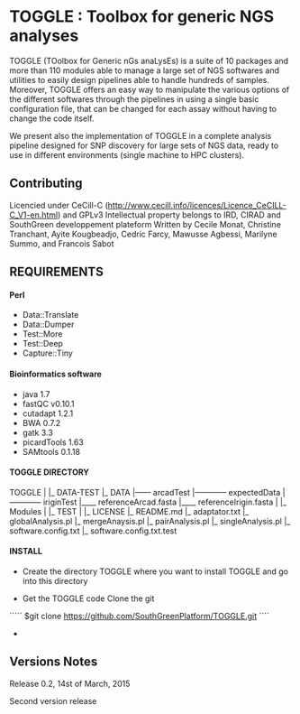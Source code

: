 TOGGLE : Toolbox for generic NGS analyses
===========

TOGGLE (TOolbox for Generic nGs anaLysEs) is a suite of 10 packages and more than 110 modules able to manage a large set of NGS softwares
and utilities to easily design pipelines able to handle hundreds of samples. Moreover, TOGGLE offers an easy way to manipulate the various
options of the different softwares through the pipelines in using a single basic configuration file, that can be changed for each assay without
having to change the code itself.

We present also the implementation of TOGGLE in a complete analysis pipeline designed for SNP discovery for large sets of NGS data, ready to use
in different environments (single machine to HPC clusters).

##  Contributing

Licencied under CeCill-C (http://www.cecill.info/licences/Licence_CeCILL-C_V1-en.html) and GPLv3 
Intellectual property belongs to IRD, CIRAD and SouthGreen developpement plateform 
Written by Cecile Monat, Christine Tranchant, Ayite Kougbeadjo, Cedric Farcy, Mawusse Agbessi, Marilyne Summo, and Francois Sabot

## REQUIREMENTS

#### Perl

* Data::Translate
* Data::Dumper
* Test::More
* Test::Deep
* Capture::Tiny

#### Bioinformatics software

* java 1.7
* fastQC v0.10.1
* cutadapt 1.2.1 
* BWA 0.7.2 
* gatk 3.3 
* picardTools 1.63
* SAMtools 0.1.18

#### TOGGLE DIRECTORY

TOGGLE
|
|_ DATA-TEST
|_ DATA
    |–––– arcadTest
    |———— expectedData
    |———— iriginTest
    |____ referenceArcad.fasta
    |____ referenceIrigin.fasta
|
|_ Modules
|
|_ TEST
|
|_ LICENSE
|_ README.md
|_ adaptator.txt
|_ globalAnalysis.pl
|_ mergeAnaysis.pl
|_ pairAnalysis.pl
|_ singleAnalysis.pl
|_ software.config.txt
|_ software.config.txt.test


#### INSTALL 

* Create the directory TOGGLE where you want to install TOGGLE and go into this directory

* Get the TOGGLE code Clone the git

````` $git clone https://github.com/SouthGreenPlatform/TOGGLE.git ````

* 

##  Versions Notes

Release 0.2, 14st of March, 2015

Second version release
